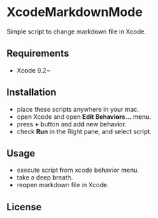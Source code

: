 # XcodeMarkdownMode
Simple script to change markdown file in Xcode.

## Requirements
* Xcode 9.2~

## Installation
- place these scripts anywhere in your mac.
- open Xcode and open **Edit Behaviors...** menu.
- press **+** button and add new behavior.
- check **Run** in the Right pane, and select script.

## Usage

- execute script from xcode behavior menu.
- take a deep breath.
- reopen markdown file in Xcode.

## License

